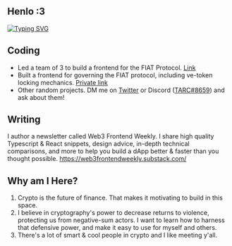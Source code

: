 ## Henlo :3
[![Typing SVG](https://readme-typing-svg.demolab.com?font=Fira+Code&pause=1000&color=86F4F5&center=true&vCenter=true&repeat=false&width=435&lines=hey+there!+i'm+0xTARC%2C+a+'web3'+dev)](https://git.io/typing-svg)

## Coding
* Led a team of 3 to build a frontend for the FIAT Protocol. [Link](https://github.com/fiatdao/fiat-ui-i)
* Built a frontend for governing the FIAT protocol, including ve-token locking mechanics. [Private link](https://github.com/fiatdao/gov-ui-ii)
* Other random projects. DM me on [Twitter](https://twitter.com/0xTARC) or Discord ([TARC#8659](969663184317345813)) and ask about them!

## Writing
I author a newsletter called Web3 Frontend Weekly. I share high quality Typescript & React snippets, design advice, in-depth technical comparisons, and more to help you build a dApp better & faster than you thought possible.
https://web3frontendweekly.substack.com/

## Why am I Here?
1. Crypto is the future of finance. That makes it motivating to build in this space.
2. I believe in cryptography's power to decrease returns to violence, protecting us from negative-sum actors. I want to learn how to harness that defensive power, and make it easy to use for myself and others.
3. There's a lot of smart & cool people in crypto and I like meeting y'all.
